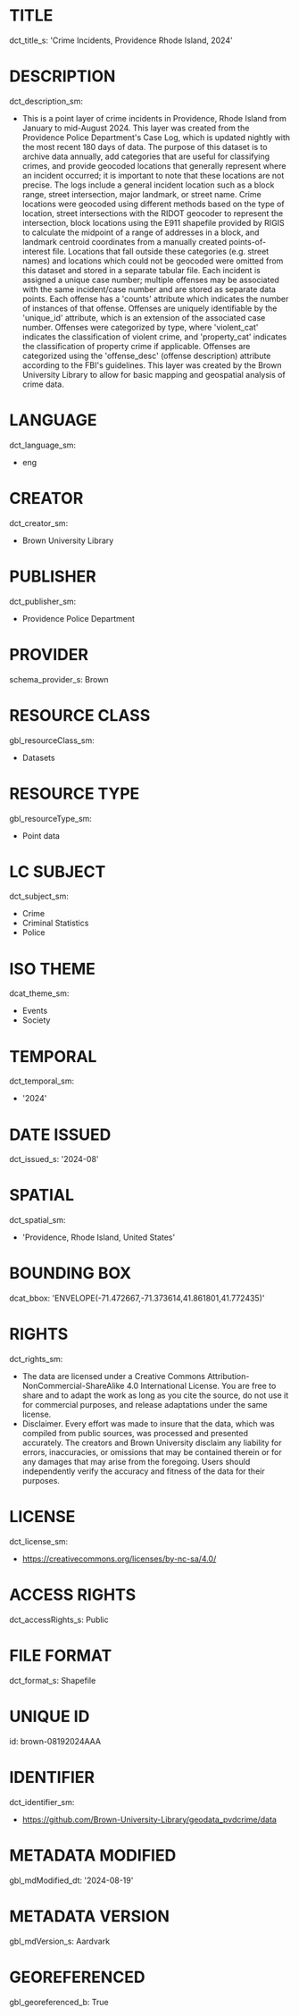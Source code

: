 # TITLE
dct_title_s: 'Crime Incidents, Providence Rhode Island, 2024'

# DESCRIPTION
dct_description_sm:
  - This is a point layer of crime incidents in Providence, Rhode Island from January to mid-August 2024. This layer was created from the Providence Police Department's Case Log, which is updated nightly with the most recent 180 days of data. The purpose of this dataset is to archive data annually, add categories that are useful for classifying crimes, and provide geocoded locations that generally represent where an incident occurred; it is important to note that these locations are not precise. The logs include a general incident location such as a block range, street intersection, major landmark, or street name. Crime locations were geocoded using different methods based on the type of location, street intersections with the RIDOT geocoder to represent the intersection, block locations using the E911 shapefile provided by RIGIS to calculate the midpoint of a range of addresses in a block, and landmark centroid coordinates from a manually created points-of-interest file. Locations that fall outside these categories (e.g. street names) and locations which could not be geocoded were omitted from this dataset and stored in a separate tabular file. Each incident is assigned a unique case number; multiple offenses may be associated with the same incident/case number and are stored as separate data points. Each offense has a 'counts' attribute which indicates the number of instances of that offense. Offenses are uniquely identifiable by the 'unique_id' attribute, which is an extension of the associated case number. Offenses were categorized by type, where 'violent_cat' indicates the classification of violent crime, and 'property_cat' indicates the classification of property crime if applicable. Offenses are categorized using the 'offense_desc' (offense description) attribute according to the FBI's guidelines. This layer was created by the Brown University Library to allow for basic mapping and geospatial analysis of crime data. 

# LANGUAGE
dct_language_sm:
  - eng

# CREATOR
dct_creator_sm:
  - Brown University Library

# PUBLISHER
dct_publisher_sm:
  - Providence Police Department

# PROVIDER
schema_provider_s: Brown

# RESOURCE CLASS
gbl_resourceClass_sm:
  - Datasets

# RESOURCE TYPE
gbl_resourceType_sm:
  - Point data

# LC SUBJECT
dct_subject_sm:
  - Crime
  - Criminal Statistics
  - Police

# ISO THEME
dcat_theme_sm:
  - Events
  - Society

# TEMPORAL
dct_temporal_sm:
  - '2024'

# DATE ISSUED
dct_issued_s: '2024-08'

# SPATIAL
dct_spatial_sm:
  - 'Providence, Rhode Island, United States'

# BOUNDING BOX
dcat_bbox: 'ENVELOPE(-71.472667,-71.373614,41.861801,41.772435)'

# RIGHTS
dct_rights_sm:
  - The data are licensed under a Creative Commons Attribution-NonCommercial-ShareAlike 4.0 International License. You are free to share and to adapt the work as long as you cite the source, do not use it for commercial purposes, and release adaptations under the same license.
  - Disclaimer. Every effort was made to insure that the data, which was compiled from public sources, was processed and presented accurately. The creators and Brown University disclaim any liability for errors, inaccuracies, or omissions that may be contained therein or for any damages that may arise from the foregoing. Users should independently verify the accuracy and fitness of the data for their purposes.

# LICENSE
dct_license_sm:
  - https://creativecommons.org/licenses/by-nc-sa/4.0/

# ACCESS RIGHTS
dct_accessRights_s: Public

# FILE FORMAT
dct_format_s: Shapefile
  
# UNIQUE ID
id: brown-08192024AAA

# IDENTIFIER
dct_identifier_sm:
  - https://github.com/Brown-University-Library/geodata_pvdcrime/data

# METADATA MODIFIED
gbl_mdModified_dt: '2024-08-19'

# METADATA VERSION
gbl_mdVersion_s: Aardvark

# GEOREFERENCED
gbl_georeferenced_b: True